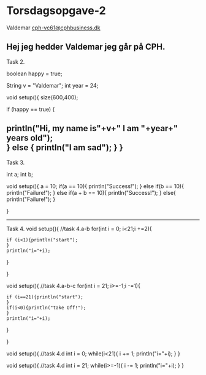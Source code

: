 # Torsdagsopgave-2
Valdemar
cph-vc61@cphbusiness.dk

Hej jeg hedder Valdemar jeg går på CPH.
---------------------------
Task 2.

boolean happy = true; 

String v = "Valdemar";
int year = 24;


void setup(){
  size(600,400);

 

if (happy == true) {
  
  println("Hi, my name is"+v+" I am "+year+" years old");   
 } else { 
   println("I am sad");
 }
}
-------------------------
Task 3.

int a; 
int b;

void setup(){
 a = 10;
  if(a == 10){
    println("Success!");
  }
  else if(b == 10){
   println("Failure!"); 
  }
else if(a + b == 10){
 println("Success!"); 
}
else{
 println("Failure!"); 
}
  
}  

---------------------------
Task 4.
void setup(){
//task 4.a-b
  for(int i = 0; i<21;i +=2){
  
    if (i<1){println("start");
    }
    println("i="+i); 
 }
 
}

void setup(){
//task 4.a-b-c
  for(int i = 21; i>=-1;i -=1){
  
    if (i==21){println("start");
    }
    if(i<0){println("take Off!");
    }
    println("i="+i); 
 }
 
}

void setup(){
//task 4.d
int i = 0;
while(i<21){
i += 1;
println("i="+i);
}
}

void setup(){
//task 4.d
int i = 21;
while(i>=-1){
i -= 1;
println("i="+i);
}
}

